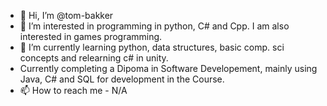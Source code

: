 - 👋 Hi, I’m @tom-bakker
- 👀 I’m interested in programming in python, C# and Cpp. I am also interested in games programming. 
- 🌱 I’m currently learning python, data structures, basic comp. sci concepts and relearning c# in unity. 
- Currently completing a Dipoma in Software Developement, mainly using Java, C# and SQL for development in the Course.
- 📫 How to reach me - N/A

<!---
tom-bakker/tom-bakker is a ✨ special ✨ repository because its `README.md` (this file) appears on your GitHub profile.
You can click the Preview link to take a look at your changes.
--->
